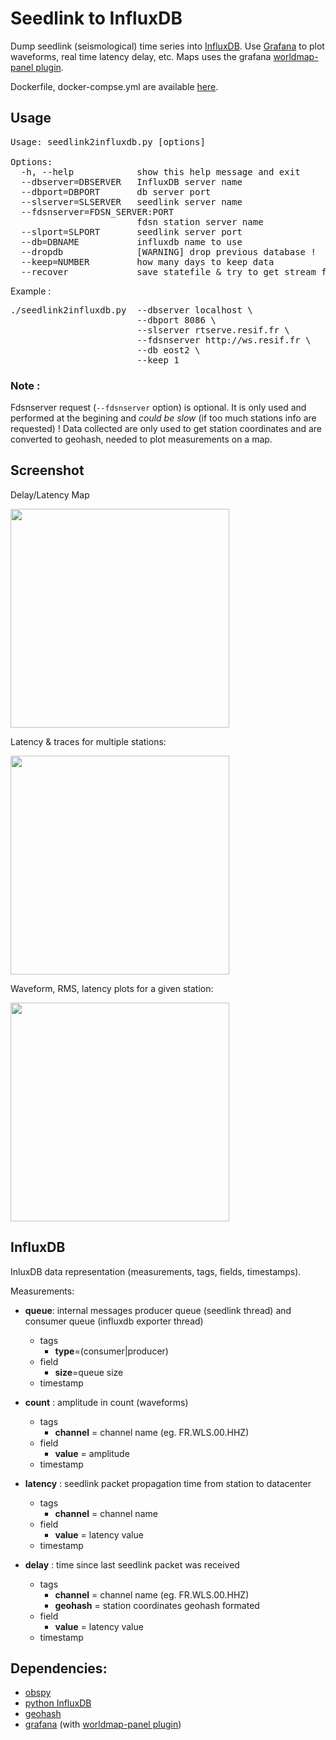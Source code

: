 # Seedlink to InfluxDB

Dump seedlink (seismological) time series into [InfluxDB](https://influxdata.com). Use [Grafana](http://grafana.org) to plot waveforms, real time latency delay, etc. Maps uses the grafana [worldmap-panel plugin](https://github.com/grafana/worldmap-panel).

Dockerfile, docker-compse.yml are available [here](https://github.com/marcopovitch/sl2influxdb/blob/master/docker/README.md).

## Usage
<pre>
Usage: seedlink2influxdb.py [options]

Options:
  -h, --help            show this help message and exit
  --dbserver=DBSERVER   InfluxDB server name
  --dbport=DBPORT       db server port
  --slserver=SLSERVER   seedlink server name
  --fdsnserver=FDSN_SERVER:PORT
                        fdsn station server name
  --slport=SLPORT       seedlink server port
  --db=DBNAME           influxdb name to use
  --dropdb              [WARNING] drop previous database !
  --keep=NUMBER         how many days to keep data
  --recover             save statefile & try to get stream from last run
</pre>

Example :
<pre>
./seedlink2influxdb.py	--dbserver localhost \
						--dbport 8086 \
						--slserver rtserve.resif.fr \
						--fdsnserver http://ws.resif.fr \
						--db eost2 \
						--keep 1
</pre>

### Note :

Fdsnserver request (`--fdsnserver` option) is optional. It is only used and performed at the begining and *could be slow* (if too much stations info are requested) ! Data collected are only used to get station coordinates and are converted to geohash,  needed to plot measurements on a map. 


## Screenshot 

Delay/Latency Map

<img src="https://cloud.githubusercontent.com/assets/4367036/22286118/6a4fa65e-e2ee-11e6-93ae-ae1b4f68a7a2.png" width="350">

<!--
<img src="https://cloud.githubusercontent.com/assets/4367036/19850077/d1ad4990-9f56-11e6-83ff-0c5de3587deb.png" width="400">
-->

Latency & traces for multiple stations:

<img src="https://cloud.githubusercontent.com/assets/4367036/12712706/95c4a38c-c8ca-11e5-8fa7-9c40bbdb8d24.png" width="350">

Waveform, RMS, latency plots for a given station:

<img src="https://cloud.githubusercontent.com/assets/4367036/12712707/95e9f498-c8ca-11e5-8115-cabb66dbf692.png" width="350">



## InfluxDB

InluxDB data representation (measurements, tags, fields, timestamps).

Measurements:

* **queue**: internal messages producer queue (seedlink thread) and consumer queue (influxdb exporter thread)
	* tags  
		* **type**=(consumer|producer)
	* field
		* **size**=queue size
	* timestamp 

* **count** : amplitude in count (waveforms)
	* tags
		* **channel** = channel name (eg. FR.WLS.00.HHZ)
	* field
		* **value** = amplitude	
	* timestamp
	 
* **latency** : seedlink packet propagation time from station to datacenter
	* tags
		* **channel** = channel name 
	* field
		* **value** = latency value	
	* timestamp
		
* **delay** : time since last seedlink packet was received
	* tags
		* **channel** = channel name (eg. FR.WLS.00.HHZ)
		* **geohash** = station coordinates geohash formated
	* field 
 		* **value** = latency value
	* timestamp


## Dependencies:
* [obspy](https://github.com/obspy/obspy/wiki)
* [python InfluxDB](https://github.com/influxdata/influxdb-python)
* [geohash](https://github.com/vinsci/geohash/)
* [grafana](http://grafana.org) (with [worldmap-panel plugin](https://github.com/grafana/worldmap-panel))
